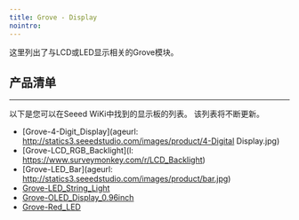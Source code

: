 ```yaml
---
title: Grove - Display
nointro:
---
```


这里列出了与LCD或LED显示相关的Grove模块。

## 产品清单
---

以下是您可以在Seeed WiKi中找到的显示板的列表。 该列表将不断更新。

* [Grove-4-Digit_Display](ageurl: http://statics3.seeedstudio.com/images/product/4-Digital Display.jpg)
* [Grove-LCD_RGB_Backlight](l: https://www.surveymonkey.com/r/LCD_Backlight)
* [Grove-LED_Bar](ageurl: http://statics3.seeedstudio.com/images/product/bar.jpg)
* [Grove-LED_String_Light](http://seeed.wiki/Grove-LED_String_Light)
* [Grove-OLED_Display_0.96inch](http://seeed.wiki/Grove_OLED_0_96)
* [Grove-Red_LED](http://seeed.wiki/Grove-Red_LED)